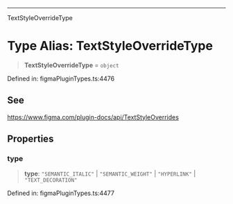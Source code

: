 ---

TextStyleOverrideType

# Type Alias: TextStyleOverrideType

> **TextStyleOverrideType** = `object`

Defined in: figmaPluginTypes.ts:4476

## See

https://www.figma.com/plugin-docs/api/TextStyleOverrides

## Properties

### type

> **type**: `"SEMANTIC_ITALIC"` \| `"SEMANTIC_WEIGHT"` \| `"HYPERLINK"` \| `"TEXT_DECORATION"`

Defined in: figmaPluginTypes.ts:4477
